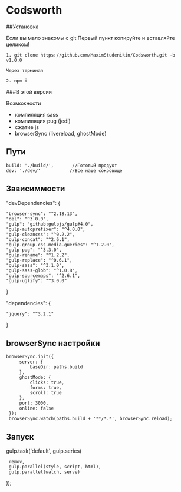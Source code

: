 # Codsworth

##Установка

Если вы мало знакомы с git Первый пункт копируйте и вставляйте целиком!
    
    1. git clone https://github.com/MaximStudenikin/Codsworth.git -b v1.0.0
    
    Через терминал
    
    2. npm i


###В этой версии

Возможности
- компиляция sass
- компиляция pug (jedi)
- сжатие js
- browserSync (livereload, ghostMode)

Пути
--
    build: './build/',       //Готовый продукт
    dev: './dev/'           //Все наше сокровище

Зависиммости
--
"devDependencies": {

    "browser-sync": "^2.18.13",
    "del": "^3.0.0",
    "gulp": "github:gulpjs/gulp#4.0",
    "gulp-autoprefixer": "^4.0.0",
    "gulp-cleancss": "^0.2.2",
    "gulp-concat": "^2.6.1",
    "gulp-group-css-media-queries": "^1.2.0",
    "gulp-pug": "^3.3.0",
    "gulp-rename": "^1.2.2",
    "gulp-replace": "^0.6.1",
    "gulp-sass": "^3.1.0",
    "gulp-sass-glob": "^1.0.8",
    "gulp-sourcemaps": "^2.6.1",
    "gulp-uglify": "^3.0.0"

  }
  
  "dependencies": {
  
    "jquery": "^3.2.1"

}

browserSync настройки
---
    browserSync.init({
         server: {
             baseDir: paths.build
         },
         ghostMode: {
             clicks: true,
             forms: true,
             scroll: true
         },
         port: 3000,
         online: false
     });
     browserSync.watch(paths.build + '**/*.*', browserSync.reload);
 
 Запуск
 --
 gulp.task('default', gulp.series(
 
     remov,
     gulp.parallel(style, script, html),
     gulp.parallel(watch, serve)
 ));
